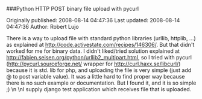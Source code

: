 ###Python HTTP POST binary file upload with pycurl

Originally published: 2008-08-14 04:47:36
Last updated: 2008-08-14 04:47:36
Author: Robert Lujo

There is a way to upload file with standard python libraries (urllib, httplib, ...) as explained at http://code.activestate.com/recipes/146306/. But that didn't worked for me for binary data. I didn't liked/tried solution explained at http://fabien.seisen.org/python/urllib2_multipart.html, so I tried with pycurl (http://pycurl.sourceforge.net/ wrapper for http://curl.haxx.se/libcurl/) because it is std. lib for php, and uploading the file is very simple (just add @<path-to-file> to post variable value). It was a little hard to find proper way because there is no such example or documentation. But I found it, and it is so simple ;)\n\nI supply django test application which receives file that is uploaded.